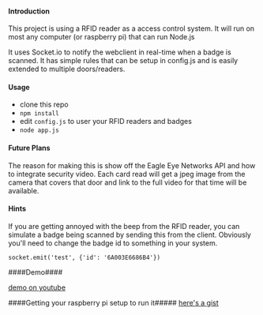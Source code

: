 #### Introduction ####

This project is using a RFID reader as a access control system.  It will run on most any computer (or raspberry pi) that can run Node.js

It uses Socket.io to notify the webclient in real-time when a badge is scanned.  It has simple rules that can be setup in config.js and is easily extended to multiple doors/readers.

#### Usage ####

 - clone this repo
 -  `npm install`
 -  edit `config.js` to user your RFID readers and badges
 -  `node app.js`



#### Future Plans ####

The reason for making this is show off the Eagle Eye Networks API and how to integrate security video.  Each card read will get a jpeg image from the camera that covers that door and link to the full video for that time will be available.


#### Hints ####

If you are getting annoyed with the beep from the RFID reader, you can simulate a badge being scanned by sending this from the client.  Obviously you'll need to change the badge id to something in your system.

    socket.emit('test', {'id': '6A003E6686B4'})
    
  
####Demo####
  
[demo on youtube](http://www.youtube.com/watch?v=BkN5POzb_pI)

####Getting your raspberry pi setup to run it#####
[here's a gist](https://gist.github.com/mcotton/9879510)
